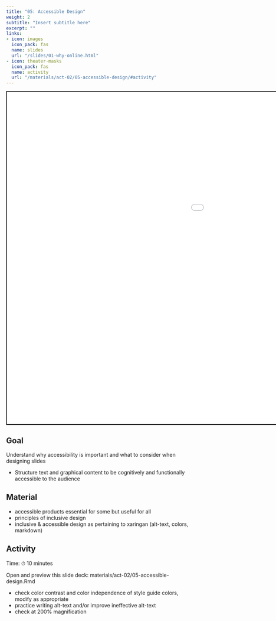 ```yaml
---
title: "05: Accessible Design"
weight: 2
subtitle: "Insert subtitle here"
excerpt: ""
links:
- icon: images
  icon_pack: fas
  name: slides
  url: "/slides/01-why-online.html"
- icon: theater-masks
  icon_pack: fas
  name: activity
  url: "/materials/act-02/05-accessible-design/#activity"
---
```


<script src="{{< blogdown/postref >}}index_files/clipboard/clipboard.min.js"></script>
<link href="{{< blogdown/postref >}}index_files/xaringanExtra-clipboard/xaringanExtra-clipboard.css" rel="stylesheet" />
<script src="{{< blogdown/postref >}}index_files/xaringanExtra-clipboard/xaringanExtra-clipboard.js"></script>
<script>window.xaringanExtraClipboard(null, {"button":"Copy Code","success":"Copied!","error":"Press Ctrl+C to Copy"})</script>
<script src="{{< blogdown/postref >}}index_files/fitvids/fitvids.min.js"></script>
<div class="shareagain" style="min-width:300px;margin:1em auto;">
<iframe src="/slides/03-why-r.html" width="1600" height="900" style="border:2px solid currentColor;" loading="lazy" allowfullscreen></iframe>
<script>fitvids('.shareagain', {players: 'iframe'});</script>
</div>

## Goal

Understand why accessibility is important and what to consider when designing slides
- Structure text and graphical content to be cognitively and functionally accessible to the audience

## Material

-   accessible products essential for some but useful for all
-   principles of inclusive design
-   inclusive & accessible design as pertaining to xaringan (alt-text, colors, markdown)

## Activity

Time: ⏱ 10 minutes

Open and preview this slide deck: materials/act-02/05-accessible-design.Rmd

-   check color contrast and color independence of style guide colors, modify as appropriate
-   practice writing alt-text and/or improve ineffective alt-text
-   check at 200% magnification
